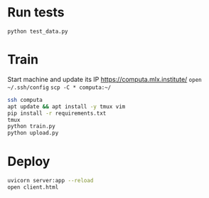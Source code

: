# Run tests
`python test_data.py`

# Train
Start machine and update its IP https://computa.mlx.institute/
`open ~/.ssh/config`
`scp -C * computa:~/`

```bash
ssh computa
apt update && apt install -y tmux vim
pip install -r requirements.txt
tmux
python train.py
python upload.py
```

# Deploy
```bash
uvicorn server:app --reload
open client.html
``` 